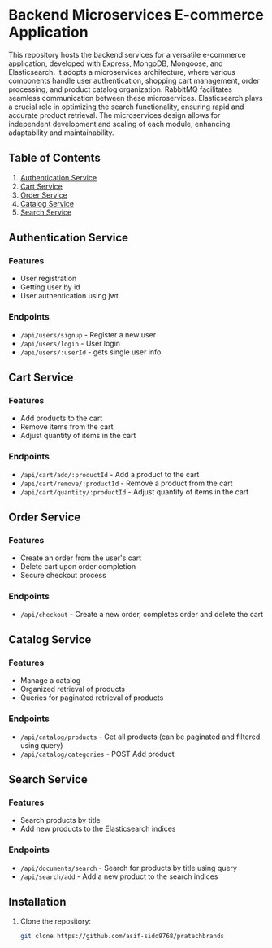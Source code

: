 # Backend Microservices E-commerce Application

This repository hosts the backend services for a versatile e-commerce application, developed with Express, MongoDB, Mongoose, and Elasticsearch. It adopts a microservices architecture, where various components handle user authentication, shopping cart management, order processing, and product catalog organization. RabbitMQ facilitates seamless communication between these microservices. Elasticsearch plays a crucial role in optimizing the search functionality, ensuring rapid and accurate product retrieval. The microservices design allows for independent development and scaling of each module, enhancing adaptability and maintainability.

## Table of Contents

1. [Authentication Service](#authentication-service)
2. [Cart Service](#cart-service)
3. [Order Service](#order-service)
4. [Catalog Service](#catalog-service)
5. [Search Service](#search-service-optional)

## Authentication Service

### Features
- User registration
- Getting user by id
- User authentication using jwt

### Endpoints
- `/api/users/signup` - Register a new user
- `/api/users/login` - User login
- `/api/users/:userId` - gets single user info

## Cart Service

### Features
- Add products to the cart
- Remove items from the cart
- Adjust quantity of items in the cart

### Endpoints
- `/api/cart/add/:productId` - Add a product to the cart
- `/api/cart/remove/:productId` - Remove a product from the cart
- `/api/cart/quantity/:productId` - Adjust quantity of items in the cart

## Order Service

### Features
- Create an order from the user's cart
- Delete cart upon order completion
- Secure checkout process

### Endpoints
- `/api/checkout` - Create a new order, completes order and delete the cart

## Catalog Service

### Features
- Manage a catalog
- Organized retrieval of products
- Queries for paginated retrieval of products

### Endpoints
- `/api/catalog/products` - Get all products (can be paginated and filtered using query)
- `/api/catalog/categories` - POST Add product 

## Search Service

### Features
- Search products by title
- Add new products to the Elasticsearch indices

### Endpoints
- `/api/documents/search` - Search for products by title using query
- `/api/search/add` - Add a new product to the search indices

## Installation

1. Clone the repository:
   ```bash
   git clone https://github.com/asif-sidd9768/pratechbrands
